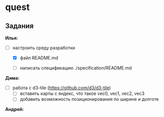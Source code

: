 # quest

## Задания

**Илья:**

- [ ] настроить среду разработки
  - [X] файл README.md
  - [ ] написать спецификацию ./specification/README.md


**Дима:**
- [ ] работа с d3-tile (https://github.com/d3/d3-tile)
  - [ ] вставить карты с яндекс, что такое vec0, vec1, vec2, vec3
  - [ ] добавить возможность позиционирования по ширине и долготе

**Андрей:**